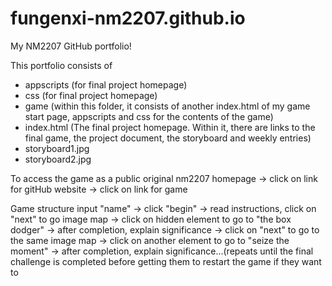 # fungenxi-nm2207.github.io
My NM2207 GitHub portfolio!

This portfolio consists of 

- appscripts (for final project homepage)
- css (for final project homepage)
- game (within this folder, it consists of another index.html of my game start page, appscripts and css for the contents of the game)
- index.html (The final project homepage. Within it, there are links to the final game, the project document, the storyboard and weekly entries)
- storyboard1.jpg
- storyboard2.jpg

To access the game as a public
original nm2207 homepage -> click on link for gitHub website -> click on link for game

Game structure
input "name" -> click "begin" -> read instructions, click on "next" to go image map -> click on hidden element to go to "the box dodger" -> after completion, explain significance -> click on "next" to go to the same image map -> click on another element to go to "seize the moment" -> after completion, explain significance...(repeats until the final challenge is completed before getting them to restart the game if they want to 
